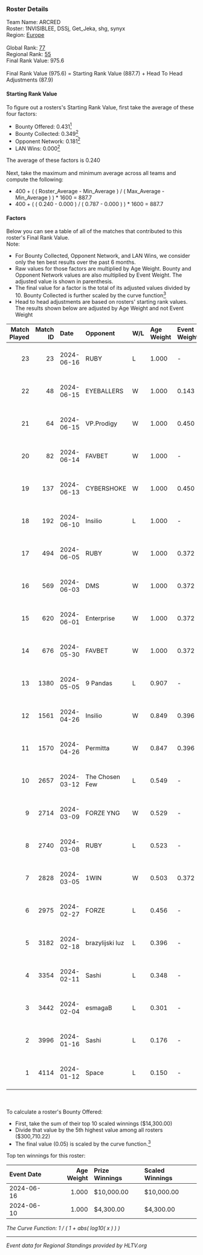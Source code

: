 ### Roster Details<br />
Team Name: ARCRED<br />
Roster: 1NVISIBLEE, DSSj, Get_Jeka, shg, synyx<br />
Region: [Europe]( ../standings_europe.md)<br />
<br />
Global Rank: [77](../standings_global.md)<br />
Regional Rank: [55]( ../standings_europe.md)<br />
Final Rank Value:  975.6<br />
<br />
Final Rank Value (975.6) = Starting Rank Value (887.7) + Head To Head Adjustments (87.9)<br />

#### Starting Rank Value<br />
To figure out a rosters's Starting Rank Value, first take the average of these four factors:<br />
- Bounty Offered: 0.431[<sup>1</sup>](#table2)
- Bounty Collected: 0.349[<sup>2</sup>](#table1)
- Opponent Network: 0.181[<sup>2</sup>](#table1)
- LAN Wins: 0.000[<sup>2</sup>](#table1)

The average of these factors is 0.240<br />
<br />
Next, take the maximum and minimum average across all teams and compute the following:<br />
- 400 + ( ( Roster_Average - Min_Average ) / ( Max_Average - Min_Average ) ) * 1600 = 887.7
- 400 + ( ( 0.240 - 0.000 ) / ( 0.787 - 0.000 ) ) * 1600 = 887.7


#### Factors<br />
Below you can see a table of all of the matches that contributed to this roster's Final Rank Value.<br />
Note:<br />

- For Bounty Collected, Opponent Network, and LAN Wins, we consider only the ten best results over the past 6 months.
- Raw values for those factors are multiplied by Age Weight. Bounty and Opponent Network values are also multiplied by Event Weight. The adjusted value is shown in parenthesis.
- The final value for a factor is the total of its adjusted values divided by 10. Bounty Collected is further scaled by the curve function[<sup>3</sup>](#curveFunction)
- Head to head adjustments are based on rosters' starting rank values. The results shown below are adjusted by Age Weight and not Event Weight
<span id="table1"></span><br />


| Match Played | Match ID | Date       | Opponent        | W/L | Age Weight | Event Weight | Bounty Collected | Opponent Network | LAN Wins  | H2H Adj. | Roster                                   |
| -: | -: | :- | :- | :- | :- | :- | :- | :- | :- | -: | :- |
|           23 |       23 | 2024-06-16 | RUBY            | L   | 1.000      | -            | -                | -                | -         |   -18.22 | 1NVISIBLEE, DSSj, Get_Jeka, shg, synyx   |
|           22 |       48 | 2024-06-15 | EYEBALLERS      | W   | 1.000      | 0.143        | 0.006 (0.001)    | 0.653 (0.093)    | 0 (0.000) |    12.37 | 1NVISIBLEE, DSSj, Get_Jeka, shg, synyx   |
|           21 |       64 | 2024-06-15 | VP.Prodigy      | W   | 1.000      | 0.450        | 0.033 (0.015)    | 0.518 (0.233)    | 0 (0.000) |    13.48 | 1NVISIBLEE, DSSj, Get_Jeka, shg, synyx   |
|           20 |       82 | 2024-06-14 | FAVBET          | W   | 1.000      | -            | -                | -                | 0 (0.000) |    12.57 | 1NVISIBLEE, DSSj, Get_Jeka, shg, synyx   |
|           19 |      137 | 2024-06-13 | CYBERSHOKE      | W   | 1.000      | 0.450        | 0.050 (0.022)    | 0.284 (0.128)    | 0 (0.000) |    11.73 | 1NVISIBLEE, DSSj, Get_Jeka, shg, synyx   |
|           18 |      192 | 2024-06-10 | Insilio         | L   | 1.000      | -            | -                | -                | -         |   -11.02 | 1NVISIBLEE, DSSj, Get_Jeka, shg, synyx   |
|           17 |      494 | 2024-06-05 | RUBY            | W   | 1.000      | 0.372        | 0.121 (0.045)    | 0.574 (0.214)    | 0 (0.000) |    16.97 | 1NVISIBLEE, DSSj, Get_Jeka, shg, synyx   |
|           16 |      569 | 2024-06-03 | DMS             | W   | 1.000      | 0.372        | 0.004 (0.002)    | 0.473 (0.176)    | 0 (0.000) |    19.80 | 1NVISIBLEE, DSSj, Get_Jeka, shg, synyx   |
|           15 |      620 | 2024-06-01 | Enterprise      | W   | 1.000      | 0.372        | 0.046 (0.017)    | 0.575 (0.214)    | 0 (0.000) |    18.57 | 1NVISIBLEE, DSSj, Get_Jeka, shg, synyx   |
|           14 |      676 | 2024-05-30 | FAVBET          | W   | 1.000      | 0.372        | 0.005 (0.002)    | 0.397 (0.148)    | 0 (0.000) |    13.29 | 1NVISIBLEE, DSSj, Get_Jeka, shg, synyx   |
|           13 |     1380 | 2024-05-05 | 9 Pandas        | L   | 0.907      | -            | -                | -                | -         |    -6.25 | 1NVISIBLEE, DSSj, Get_Jeka, shg, synyx   |
|           12 |     1561 | 2024-04-26 | Insilio         | W   | 0.849      | 0.396        | 0.032 (0.011)    | 0.578 (0.195)    | 0 (0.000) |    17.62 | 1NVISIBLEE, DSSj, Get_Jeka, shg, synyx   |
|           11 |     1570 | 2024-04-26 | Permitta        | W   | 0.847      | 0.396        | 0.039 (0.013)    | 0.885 (0.297)    | 0 (0.000) |    17.81 | 1NVISIBLEE, DSSj, Get_Jeka, shg, synyx   |
|           10 |     2657 | 2024-03-12 | The Chosen Few  | L   | 0.549      | -            | -                | -                | -         |   -11.88 | 1NVISIBLEE, DSSj, Get_Jeka, shg, synyx   |
|            9 |     2714 | 2024-03-09 | FORZE YNG       | W   | 0.529      | -            | -                | -                | -         |     1.12 | 1NVISIBLEE, DSSj, Get_Jeka, shg, synyx   |
|            8 |     2740 | 2024-03-08 | RUBY            | L   | 0.523      | -            | -                | -                | -         |    -5.93 | 1NVISIBLEE, DSSj, Get_Jeka, shg, synyx   |
|            7 |     2828 | 2024-03-05 | 1WIN            | W   | 0.503      | 0.372        | 0.041 (0.008)    | 0.592 (0.111)    | -         |    10.24 | 1NVISIBLEE, DSSj, Get_Jeka, shg, synyx   |
|            6 |     2975 | 2024-02-27 | FORZE           | L   | 0.456      | -            | -                | -                | -         |    -4.88 | 1NVISIBLEE, DSSj, Get_Jeka, shg, synyx   |
|            5 |     3182 | 2024-02-18 | brazylijski luz | L   | 0.396      | -            | -                | -                | -         |    -7.56 | 1NVISIBLEE, DSSj, Get_Jeka, shg, synyx   |
|            4 |     3354 | 2024-02-11 | Sashi           | L   | 0.348      | -            | -                | -                | -         |    -2.00 | 1NVISIBLEE, DSSj, Get_Jeka, shg, synyx   |
|            3 |     3442 | 2024-02-04 | esmagaB         | L   | 0.301      | -            | -                | -                | -         |    -6.36 | 1NVISIBLEE, DSSj, Get_Jeka, shg, synyx   |
|            2 |     3996 | 2024-01-16 | Sashi           | L   | 0.176      | -            | -                | -                | -         |    -0.98 | 1NVISIBLEE, DSSj, hurtslxrd, Ryujin, shg |
|            1 |     4114 | 2024-01-12 | Space           | L   | 0.150      | -            | -                | -                | -         |    -2.60 | 1NVISIBLEE, DSSj, hurtslxrd, Ryujin, shg |

<br />
<span id="table2"></span><br />
To calculate a roster's Bounty Offered:<br />

- First, take the sum of their top 10 scaled winnings ($14,300.00)
- Divide that value by the 5th highest value among all rosters ($300,710.22)
- The final value (0.05) is scaled by the curve function.[<sup>3</sup>](#curveFunction)

Top ten winnings for this roster:<br />

| Event Date | Age Weight | Prize Winnings | Scaled Winnings |
| :- | -: | :- | :- |
| 2024-06-16 |      1.000 | $10,000.00     | $10,000.00      |
| 2024-06-10 |      1.000 | $4,300.00      | $4,300.00       |


<span id="curveFunction"></span>_The Curve Function: 1 / ( 1 + abs( log10( x ) ) )_<br />

---
_Event data for Regional Standings provided by HLTV.org_<br />
